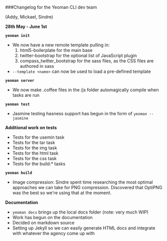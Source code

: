 ###Changelog for the Yeoman CLI dev team

(Addy, Mickael, Sindre)


**28th May - June 1st**

**`yeoman init`**

* We now have a new remote template pulling in:
    1. html5-boilerplate for the main base
    2. twitter-bootstrap for the optional list of JavaScript plugin
    3. compass_twitter_bootstrap for the sass files, as the CSS files are authored in sass     
* `--template <name>` can now be used to load a pre-defined template

**`yeoman server`**

* We now make .coffee files in the /js folder automagically compile when tasks are run

**`yeoman test`**

* Jasmine testing hasness support has begun in the form of `yeoman --jasmine`

**Additional work on tests**

* Tests for the usemin task
* Tests for the tar task
* Tests for the img task
* Tests for the html task
* Tests for the css task
* Tests for the build:* tasks


**`yeoman build`**

* Image compression: Sindre spent time researching the most optimal approaches we can take for PNG compression. Discovered that OptiPNG was the best so we're using that at the moment. 

**Documentation**

* `yeoman docs` brings up the local docs folder (note: very much WIP)
* Work has begun on the documentation
* Decided on markdown source
* Setting up Jekyll so we can easily generate HTML docs and integrate with whatever the agency come up with